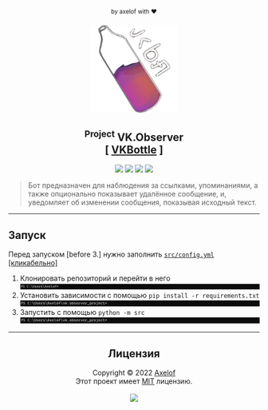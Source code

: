 <div align="center">
    <sup>by axelof with ❤</sup>
</div>
 
<p align="center">
  <a href="https://github.com/Axelof/vk.observer_project">
    <img src="https://raw.githubusercontent.com/vkbottle/vkbottle/master/docs/logo.svg" width="175px" style="display: inline-block; border-radius: 5px">
  </a>
</p>
<h2 align="center">
  <sup>Project</sup> VK.Observer <br/> [ <a href="https://github.com/vkbottle/vkbottle">VKBottle</a> ]
</h2> 

<div align="center">
  <img src="https://img.shields.io/github/languages/code-size/Axelof/vk.observer_project?color=4a0080&style=for-the-badge"/>
  <img src="https://img.shields.io/github/repo-size/Axelof/vk.observer_project?color=4a0080&style=for-the-badge"/>
  <img src="https://img.shields.io/pypi/pyversions/vkbottle?color=00ad4b&style=for-the-badge"/>
  <a href="https://github.com/vkbottle/vkbottle"><img src="https://img.shields.io/badge/Framework-VKBottle-important?style=for-the-badge"/></a>
</div>

> Бот предназначен для наблюдения за ссылками, упоминаниями, а также опционально показывает удалённое сообщение, и, уведомляет об изменении сообщения, показывая исходный текст.

---

## Запуск

Перед запуском [before 3.] нужно заполнить [`src/config.yml`](src/config.yml) [[кликабельно]](src/config.yml)

1. Клонировать репозиторий и перейти в него
![clone](assets/clone_repo.gif)
2. Установить зависимости с помощью `pip install -r requirements.txt`
![install_requirements](assets/install_requirements.gif)
3. Запустить с помощью `python -m src`
![start](assets/start.gif)

---

<div align="center">

## Лицензия 

Copyright © 2022 [Axelof](https://github.com/Axelof) \
Этот проект имеет [MIT](LICENSE) лицензию. <br/><br/>
<a href="https://github.com/Axelof/vk.observer_project/blob/master/LICENSE"><img src="https://img.shields.io/cocoapods/l/AFNetworking?style=for-the-badge"/></a>

</div>